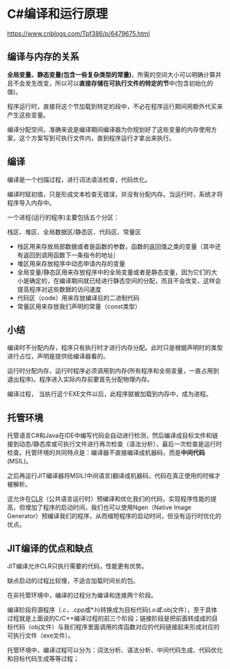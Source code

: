 # C#编译和运行原理

https://www.cnblogs.com/Tpf386/p/6479675.html

## 编译与内存的关系

**全局变量、静态变量(包含一些复杂类型的常量)**，所需的空间大小可以明确计算并且不会发生改变，所以可以**直接存储在可执行文件的特定的节**中(包含初始化的值)。

程序运行时，直接将这个节加载到特定的段中，不必在程序运行期间用额外代买来产生这些变量。

编译分配空间，准确来说是编译期间编译器为你规划好了这些变量的内存使用方案，这个方案写到可执行文件内，直到程序运行才拿出来执行。

## 编译

编译是一个扫描过程，进行词法语法检查，代码优化。

编译时赋初值，只是形成文本检查无错误，并没有分配内存。当运行时，系统才将程序导入内存中。

一个进程(运行的程序)主要包括五个分区：

栈区、堆区、全局数据区/静态区、代码区、常量区

- 栈区用来存放局部数据或者是函数的参数，函数的返回值之类的变量（其中还有返回到调用函数下一条指令的地址）
- 堆区用来存放程序中动态申请内存的变量
- 全局变量/静态区用来存放程序中的全局变量或者是静态变量，因为它们的大小是确定的，在编译期间就已经进行静态空间的分配，而且不会改变，这样会提高程序对这些数据的访问速度
- 代码区（code）用来存放编译后的二进制代码
- 常量区用来存放我们声明的常量（const类型）

## 小结

编译时不分配内存，程序只有执行时才进行内存分配。此时只是根据声明时的类型进行占位，声明是提供给编译器看的。

运行时分配内存，运行时程序必须调用到内存(所有程序和全局变量，一直占用到退出程序)。程序进入实际内存前要首先分配物理内存。

编译过程， 当执行这个EXE文件以后，此程序就被加载到内存中，成为进程。 

## 托管环境

托管语言C#和Java在IDE中编写代码会自动进行检测，然后编译成目标文件和链接到动态/静态库或可执行文件进行再次检查（语法分析），最后一次检查是运行时检查。托管环境的共同特点是：编译器不直接编译成机器码，而是**中间代码**(MSIL)。

之后再运行JIT编译器将MSIL(中间语言)翻译成机器码，代码在真正使用的时候才被解析。

 这允许在[CLR](http://en.wikipedia.org/wiki/Common_Language_Runtime)（公共语言运行时）预编译和优化我们的代码，实现程序性能的提高，但增加了程序的启动时间，我们也可以使用Ngen（Native Image Generator）预编译我们的程序，从而缩短程序的启动时间，但没有运行时优化的优点。 

## JIT编译的优点和缺点

JIT编译允许CLR只执行需要的代码，性能更有优势。

缺点启动的过程比较慢，不适合加载时间长的包。

在非托管环境中，编译的过程分为编译和连接两个阶段。

编译阶段将源程序（*.c，*.cpp或*.h)转换成为目标代码(*.o或*.obj文件），至于具体过程就是上面说的C/C++编译过程的前三个阶段；链接阶段是把前面转成成的目标代码（obj文件）与我们程序里面调用的库函数对应的代码链接起来形成对应的可执行文件（exe文件）。

托管环境中，编译过程可以分为：词法分析、语法分析、中间代码生成、代码优化和目标代码生成等等过程；